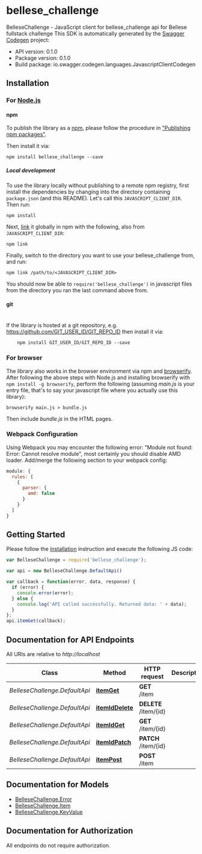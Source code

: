 # bellese_challenge

BelleseChallenge - JavaScript client for bellese_challenge
api for Bellese fullstack challenge
This SDK is automatically generated by the [Swagger Codegen](https://github.com/swagger-api/swagger-codegen) project:

- API version: 0.1.0
- Package version: 0.1.0
- Build package: io.swagger.codegen.languages.JavascriptClientCodegen

## Installation

### For [Node.js](https://nodejs.org/)

#### npm

To publish the library as a [npm](https://www.npmjs.com/),
please follow the procedure in ["Publishing npm packages"](https://docs.npmjs.com/getting-started/publishing-npm-packages).

Then install it via:

```shell
npm install bellese_challenge --save
```

##### Local development

To use the library locally without publishing to a remote npm registry, first install the dependencies by changing 
into the directory containing `package.json` (and this README). Let's call this `JAVASCRIPT_CLIENT_DIR`. Then run:

```shell
npm install
```

Next, [link](https://docs.npmjs.com/cli/link) it globally in npm with the following, also from `JAVASCRIPT_CLIENT_DIR`:

```shell
npm link
```

Finally, switch to the directory you want to use your bellese_challenge from, and run:

```shell
npm link /path/to/<JAVASCRIPT_CLIENT_DIR>
```

You should now be able to `require('bellese_challenge')` in javascript files from the directory you ran the last 
command above from.

#### git
#
If the library is hosted at a git repository, e.g.
https://github.com/GIT_USER_ID/GIT_REPO_ID
then install it via:

```shell
    npm install GIT_USER_ID/GIT_REPO_ID --save
```

### For browser

The library also works in the browser environment via npm and [browserify](http://browserify.org/). After following
the above steps with Node.js and installing browserify with `npm install -g browserify`,
perform the following (assuming *main.js* is your entry file, that's to say your javascript file where you actually 
use this library):

```shell
browserify main.js > bundle.js
```

Then include *bundle.js* in the HTML pages.

### Webpack Configuration

Using Webpack you may encounter the following error: "Module not found: Error:
Cannot resolve module", most certainly you should disable AMD loader. Add/merge
the following section to your webpack config:

```javascript
module: {
  rules: [
    {
      parser: {
        amd: false
      }
    }
  ]
}
```

## Getting Started

Please follow the [installation](#installation) instruction and execute the following JS code:

```javascript
var BelleseChallenge = require('bellese_challenge');

var api = new BelleseChallenge.DefaultApi()

var callback = function(error, data, response) {
  if (error) {
    console.error(error);
  } else {
    console.log('API called successfully. Returned data: ' + data);
  }
};
api.itemGet(callback);

```

## Documentation for API Endpoints

All URIs are relative to *http://localhost*

Class | Method | HTTP request | Description
------------ | ------------- | ------------- | -------------
*BelleseChallenge.DefaultApi* | [**itemGet**](docs/DefaultApi.md#itemGet) | **GET** /item | 
*BelleseChallenge.DefaultApi* | [**itemIdDelete**](docs/DefaultApi.md#itemIdDelete) | **DELETE** /item/{id} | 
*BelleseChallenge.DefaultApi* | [**itemIdGet**](docs/DefaultApi.md#itemIdGet) | **GET** /item/{id} | 
*BelleseChallenge.DefaultApi* | [**itemIdPatch**](docs/DefaultApi.md#itemIdPatch) | **PATCH** /item/{id} | 
*BelleseChallenge.DefaultApi* | [**itemPost**](docs/DefaultApi.md#itemPost) | **POST** /item | 


## Documentation for Models

 - [BelleseChallenge.Error](docs/Error.md)
 - [BelleseChallenge.Item](docs/Item.md)
 - [BelleseChallenge.KeyValue](docs/KeyValue.md)


## Documentation for Authorization

 All endpoints do not require authorization.


